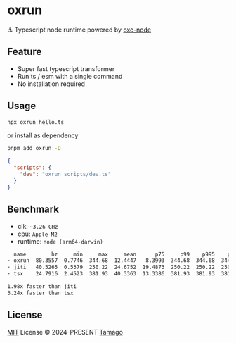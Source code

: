 # oxrun

⚓ Typescript node runtime powered by [oxc-node](https://github.com/oxc-project/oxc)

## Feature

- Super fast typescript transformer
- Run ts / esm with a single command
- No installation required

## Usage

```bash
npx oxrun hello.ts
```

or install as dependency

```bash
pnpm add oxrun -D
```

```json
{
  "scripts": {
    "dev": "oxrun scripts/dev.ts"
  }
}
```

## Benchmark

- clk: `~3.26 GHz`
- cpu: `Apple M2`
- runtime: `node (arm64-darwin)`

```bash
  name        hz     min     max     mean      p75     p99    p995    p999       rme  samples
· oxrun  80.3557  0.7746  344.68  12.4447   8.3993  344.68  344.68  344.68   ±96.31%       57   fastest
· jiti   40.5265  0.5379  250.22  24.6752  19.4873  250.22  250.22  250.22   ±98.67%       22
· tsx    24.7916  2.4523  381.93  40.3363  13.3386  381.93  381.93  381.93  ±144.29%       14   slowest

1.98x faster than jiti
3.24x faster than tsx
```

## License

[MIT](./LICENSE) License © 2024-PRESENT [Tamago](https://github.com/tmg0)
